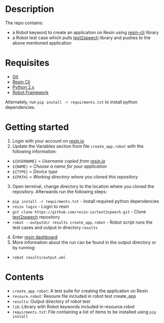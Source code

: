 # Description
The repo contains:
 * a Robot keyword to create an application on Resin using [resin-cli](https://github.com/resin-io/resin-cli) library
 * a Robot test case which pulls [text2speech](https://github.com/resin-io/text2speech) library and pushes to the above 
mentioned application

# Requisites
* [Git](https://git-scm.com/)
* [Resin Cli](https://github.com/resin-io/resin-cli)
* [Python 2.x](https://www.python.org/downloads/)
* [Robot Framework](http://robotframework.org/)

Alternately, run `pip install -r requirments.txt` to install python dependencies.

# Getting started
1. Login with your account on [resin.io](https://dashboard.resin.io/login)
2. Update the Variables section from file `create_app.robot` with the following information:
 * `${USERNAME}` = *Username copied from [resin.io](https://dashboard.resin.io/apps)*
 * `${NAME}` = _Choose a name for your application_
 * `${TYPE}` = _Device type_
 * `${PATH}` = _Working directory where you cloned this repository_
3. Open terminal, change directory to the location where you cloned the repository. Afterwards run the following steps:
 * `pip install -r requirments.txt` - Install required python dependencies 
 * `resin login` - Login to resin
 * `git clone https://github.com/resin-io/text2speech.git` - Clone [text2speech](https://github.com/resin-io/text2speech) repository
 * `robot --outputdir results create_app.robot` - Robot script runs the test cases and output in directory `results`
4. Enter [resin dashboard](https://dashboard.resin.io/apps)
5. More information about the run can be found in the output directory or by running: 
 * `rebot results/output.xml` 


# Contents
* `create_app.robot`:  A test suite for creating the application on Resin
* `resoure.robot`:  Resoure file included in robot test create_app
* `results`:  Output directory of robot test
* `lib`:  Library with Robot keywords included in resource.robot
* `requirments.txt`:  File containing a list of items to be installed using `pip install` 
